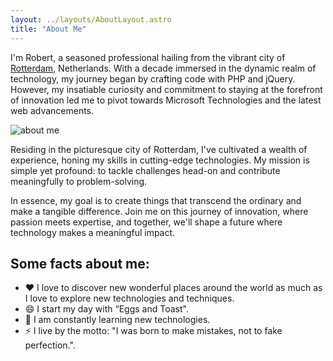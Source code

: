 ```yaml
---
layout: ../layouts/AboutLayout.astro
title: "About Me"
---
```


I'm Robert, a seasoned professional hailing from the vibrant city of [Rotterdam](https://www.google.com/search?q=rotterdam&rlz=1C1GCEJ_enNL1065NL1065&oq=rotterdam&gs_lcrp=EgZjaHJvbWUqBwgAEAAYjwIyBwgAEAAYjwIyBwgBEC4YgAQyBggCEEUYPTIGCAMQRRg8MgYIBBBFGDwyBggFEEUYQTIGCAYQRRhBMgYIBxBFGEHSAQgxMDc5ajBqN6gCALACAA&sourceid=chrome&ie=UTF-8), Netherlands. With a decade immersed in the dynamic realm of technology, my journey began by crafting code with PHP and jQuery. However, my insatiable curiosity and commitment to staying at the forefront of innovation led me to pivot towards Microsoft Technologies and the latest web advancements.

<div>
  <img src="/assets/about-me.png" class="sm:w-1/2 mx-auto rounded-md" alt="about me">
</div>

Residing in the picturesque city of Rotterdam, I've cultivated a wealth of experience, honing my skills in cutting-edge technologies. My mission is simple yet profound: to tackle challenges head-on and contribute meaningfully to problem-solving.

In essence, my goal is to create things that transcend the ordinary and make a tangible difference. Join me on this journey of innovation, where passion meets expertise, and together, we'll shape a future where technology makes a meaningful impact.

## Some facts about me:

- ❤ I love to discover new wonderful places around the world as much as I love to explore new technologies and techniques.
- 😄 I start my day with “Eggs and Toast".
- 🌱 I am constantly learning new technologies.
- ⚡ I live by the motto: "I was born to make mistakes, not to fake perfection.".
